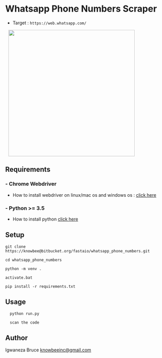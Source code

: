 # Whatsapp Phone Numbers Scraper

- Target : `https://web.whatsapp.com/`

<p>
    <img src="https://raw.githubusercontent.com/knowbee/hosting/master/assets/whatsapplogin.PNG" width="400px" height="auto" hspace="10"/>
</p>

## Requirements

### - Chrome Webdriver

- How to install webdriver on linux/mac os and windows os : [click here](https://zwbetz.com/download-chromedriver-binary-and-add-to-your-path-for-automated-functional-testing/)

### - Python >= 3.5

- How to install python [click here](https://realpython.com/installing-python/)

## Setup

```
git clone https://knowbee@bitbucket.org/fastaio/whatsapp_phone_numbers.git
```

```
cd whatsapp_phone_numbers
```

```
python -m venv .
```

```
activate.bat
```

```
pip install -r requirements.txt
```

## Usage

```
  python run.py

  scan the code
```

## Author

Igwaneza Bruce <knowbeeinc@gmail.com>
